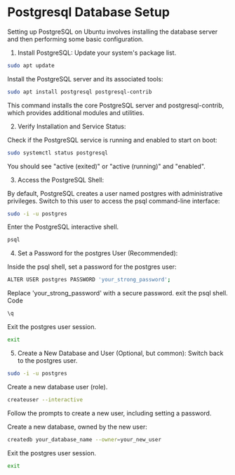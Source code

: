 # Postgresql Database Setup
Setting up PostgreSQL on Ubuntu involves installing the database server and then performing some basic configuration.
1. Install PostgreSQL:
Update your system's package list.

```bash
sudo apt update
```

Install the PostgreSQL server and its associated tools:

```bash
sudo apt install postgresql postgresql-contrib
```

This command installs the core PostgreSQL server and postgresql-contrib, which provides additional modules and utilities.

2. Verify Installation and Service Status:

Check if the PostgreSQL service is running and enabled to start on boot:

```bash
sudo systemctl status postgresql
```

You should see "active (exited)" or "active (running)" and "enabled".

3. Access the PostgreSQL Shell:

By default, PostgreSQL creates a user named postgres with administrative privileges. Switch to this user to access the psql command-line interface:

```bash
sudo -i -u postgres
```

Enter the PostgreSQL interactive shell.
```bash
psql
```

4. Set a Password for the postgres User (Recommended):

Inside the psql shell, set a password for the postgres user:

```bash
ALTER USER postgres PASSWORD 'your_strong_password';
```

Replace 'your_strong_password' with a secure password. exit the psql shell.
Code

```bash
\q
```

Exit the postgres user session.
```bash
exit
```

5. Create a New Database and User (Optional, but common):
Switch back to the postgres user.
```bash
sudo -i -u postgres
```

Create a new database user (role).
```bash
createuser --interactive
```

Follow the prompts to create a new user, including setting a password.

Create a new database, owned by the new user: 

```bash
createdb your_database_name --owner=your_new_user
```

Exit the postgres user session.
```bash
exit
```